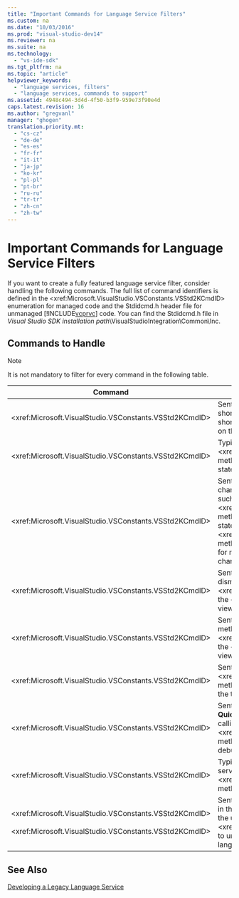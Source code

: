 ```yaml
---
title: "Important Commands for Language Service Filters"
ms.custom: na
ms.date: "10/03/2016"
ms.prod: "visual-studio-dev14"
ms.reviewer: na
ms.suite: na
ms.technology: 
  - "vs-ide-sdk"
ms.tgt_pltfrm: na
ms.topic: "article"
helpviewer_keywords: 
  - "language services, filters"
  - "language services, commands to support"
ms.assetid: 4948c494-3d4d-4f50-b3f9-959e73f90e4d
caps.latest.revision: 16
ms.author: "gregvanl"
manager: "ghogen"
translation.priority.mt: 
  - "cs-cz"
  - "de-de"
  - "es-es"
  - "fr-fr"
  - "it-it"
  - "ja-jp"
  - "ko-kr"
  - "pl-pl"
  - "pt-br"
  - "ru-ru"
  - "tr-tr"
  - "zh-cn"
  - "zh-tw"
---
```

# Important Commands for Language Service Filters
If you want to create a fully featured language service filter, consider handling the following commands. The full list of command identifiers is defined in the \<xref:Microsoft.VisualStudio.VSConstants.VSStd2KCmdID> enumeration for managed code and the Stdidcmd.h header file for unmanaged [!INCLUDE[vcprvc](../codequality/includes/vcprvc_md.md)] code. You can find the Stdidcmd.h file in *Visual Studio SDK installation path*\VisualStudioIntegration\Common\Inc.  
  
## Commands to Handle  
  
> [!NOTE]
>  It is not mandatory to filter for every command in the following table.  
  
|Command|Description|  
|-------------|-----------------|  
|\<xref:Microsoft.VisualStudio.VSConstants.VSStd2KCmdID>|Sent when the user right-clicks. This command indicates that it is time to provide a shortcut menu. If you do not handle this command, the text editor provides a default shortcut menu without any language-specific commands. To include your own commands on this menu, handle the command and display a shortcut menu yourself.|  
|\<xref:Microsoft.VisualStudio.VSConstants.VSStd2KCmdID>|Typically sent when the user types CTRL+J. Call the \<xref:Microsoft.VisualStudio.TextManager.Interop.IVsTextView.UpdateCompletionStatus*> method on the \<xref:Microsoft.VisualStudio.TextManager.Interop.IVsTextView> to show the statement completion box.|  
|\<xref:Microsoft.VisualStudio.VSConstants.VSStd2KCmdID>|Sent when the user types a character. Monitor this command to determine when a trigger character is typed and to provide statement completion, method tips, and text markers, such as syntax coloring, brace matching, and error markers. Call the \<xref:Microsoft.VisualStudio.TextManager.Interop.IVsTextView.UpdateCompletionStatus*> method on the \<xref:Microsoft.VisualStudio.TextManager.Interop.IVsTextView> for statement completion and the \<xref:Microsoft.VisualStudio.TextManager.Interop.IVsMethodTipWindow.SetMethodData*> method on the \<xref:Microsoft.VisualStudio.TextManager.Interop.IVsMethodTipWindow> for method tips. To support text markers, monitor this command to determine whether the character being typed requires that you update your markers.|  
|\<xref:Microsoft.VisualStudio.VSConstants.VSStd2KCmdID>|Sent when the user types the Enter key. Monitor this command to determine when to dismiss a method tip window by calling the \<xref:Microsoft.VisualStudio.TextManager.Interop.IVsMethodData.OnDismiss*> method on the \<xref:Microsoft.VisualStudio.TextManager.Interop.IVsMethodData>. By default, the text view handles this command.|  
|\<xref:Microsoft.VisualStudio.VSConstants.VSStd2KCmdID>|Sent when the user types the Backspace key. Monitor to determine when to dismiss a method tip window by calling the \<xref:Microsoft.VisualStudio.TextManager.Interop.IVsMethodData.OnDismiss*> method on the \<xref:Microsoft.VisualStudio.TextManager.Interop.IVsMethodData>. By default, the text view handles this command.|  
|\<xref:Microsoft.VisualStudio.VSConstants.VSStd2KCmdID>|Sent from a menu or a shortcut key. Call the \<xref:Microsoft.VisualStudio.TextManager.Interop.IVsTextView.UpdateTipWindow*> method on the \<xref:Microsoft.VisualStudio.TextManager.Interop.IVsTextView> to update the tip window with the parameter information.|  
|\<xref:Microsoft.VisualStudio.VSConstants.VSStd2KCmdID>|Sent when the user hovers over a variable or positions the cursor on a variable and selects **Quick Info** from **IntelliSense** in the **Edit** menu. Return the type of the variable in a tip by calling the \<xref:Microsoft.VisualStudio.TextManager.Interop.IVsTextView.UpdateTipWindow*> method on the \<xref:Microsoft.VisualStudio.TextManager.Interop.IVsTextView>. If debugging is active, the tip should also show the value of the variable.|  
|\<xref:Microsoft.VisualStudio.VSConstants.VSStd2KCmdID>|Typically sent when the user types CTRL+SPACEBAR. This command tells the language service to call the \<xref:Microsoft.VisualStudio.TextManager.Interop.IVsTextView.UpdateCompletionStatus*> method on the \<xref:Microsoft.VisualStudio.TextManager.Interop.IVsTextView>.|  
|\<xref:Microsoft.VisualStudio.VSConstants.VSStd2KCmdID><br /><br /> \<xref:Microsoft.VisualStudio.VSConstants.VSStd2KCmdID>|Sent from a menu, typically **Comment Selection** or **Uncomment Selection** from **Advanced** in the **Edit** menu. \<xref:Microsoft.VisualStudio.VSConstants.VSStd2KCmdID> indicates that the user wants to comment out the selected text; \<xref:Microsoft.VisualStudio.VSConstants.VSStd2KCmdID> indicates that the user wants to uncomment the selected text. These commands can be implemented only by the language service.|  
  
## See Also  
 [Developing a Legacy Language Service](../extensibility/developing-a-legacy-language-service.md)